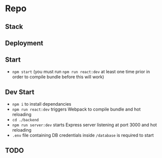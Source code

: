 # Repo

## Stack

## Deployment

## Start

- `npm start` (you must run `npm run react:dev` at least one time prior in order to compile bundle before this will work)

## Dev Start

- `npm i` to install dependancies
- `npm run react:dev` triggers Webpack to compile bundle and hot reloading
- `cd ./backend`
- `npm run server:dev` starts Express server listening at port 3000 and hot reloading
- `.env` file containing DB credentials inside `/database` is required to start

## TODO
